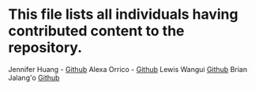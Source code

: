 # This file lists all individuals having contributed content to the repository.

Jennifer Huang - [Github](https://github.com/jhuang10123)
Alexa Orrico - [Github](https://github.com/alexaorrico)
Lewis Wangui [Github](https://github.com/Diorigamy)
Brian Jalang'o [Github](https://github.com/BBBBRRRRUUUUHHHH)
